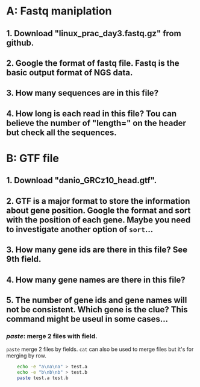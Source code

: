 # A: Fastq maniplation  
## 1. Download "linux_prac_day3.fastq.gz" from github.  
## 2. Google the format of fastq file. Fastq is the basic output format of NGS data.  
## 3. How many sequences are in this file?
## 4. How long is each read in this file? Tou can believe the number of "length=" on the header but check all the sequences.  

# B: GTF file  
## 1. Download "danio_GRCz10_head.gtf". 
## 2. GTF is a major format to store the information about gene position. Google the format and sort with the position of each gene. Maybe you need to investigate another option of `sort`...  
## 3. How many gene ids are there in this file? See 9th field.  
## 4. How many gene names are there in this file?  
## 5. The number of gene ids and gene names will not be consistent. Which gene is the clue? This command might be useul in some cases...  
### *paste*: merge 2 files with field.  
`paste` merge 2 files by fields. `cat` can also be used to merge files but it's for merging by row.  
``` bash
    echo -e "a\na\na" > test.a
    echo -e "b\nb\nb" > test.b
    paste test.a test.b
```
